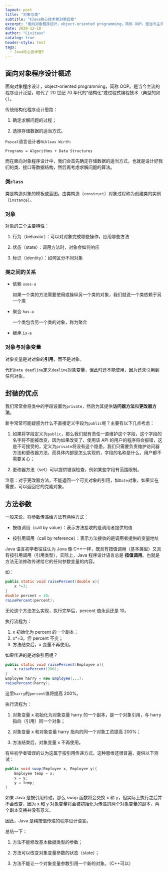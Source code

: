 ```yaml
---
layout: post
title: "对象与类"
subtitle: "《Java核心技术卷I》第四章"
excerpt: "面向对象程序设计，object-oriented programming，简称 OOP。是当今主流的程序设计泛型，取代了 20 世纪 70 年代的“结构化”或过程式编程技术（典型的如`C`）"
date: 2020-12-18
author: "Civitasv"
catalog: true
header-style: text
tags:
  - Java核心技术卷I
---
```


## 面向对象程序设计概述

面向对象程序设计，object-oriented programming，简称 OOP。是当今主流的程序设计泛型，取代了 20 世纪 70 年代的“结构化”或过程式编程技术（典型的如`C`）。

传统结构化程序设计思路：

1. 确定求解问题的过程；

2. 选择存储数据的适当方式。

`Pascal`语言设计者`Niklaus Wirth`:

`Programs = Algorithms + Data Structures`

而在面向对象程序设计中，我们会首先确定存储数据的适当方式，也就是设计好我们的类、接口等数据结构，然后再考虑求解问题的算法。

### 类`class`

类是构造对象的模板或蓝图。由类构造（`construct`）对象过程称为创建类的实例（`instance`）。

### 对象

对象的三个主要特性：

1. 行为（behavior）：可以对对象完成哪些操作，应用哪些方法

2. 状态（state）：调用方法时，对象会如何响应

3. 标识（identity）：如何区分不同对象

### 类之间的关系

- 依赖 `uses-a`

  如果一个类的方法需要使用或操纵另一个类的对象，我们就说一个类依赖于另一个类

- 聚合 `has-a`

  一个类包含另一个类的对象，称为聚合

- 继承 `is-a`

### 对象与对象变量

对象变量是对对象的**引用**，而不是对象。

代码`Date deadline`定义`dealine`对象变量，但此时还不能使用，因为还未引用到任何对象。

## 封装的优点

我们常常会将类中的字段设置为`private`，然后为其提供**访问器方法**和**更改器方法**。

新手常常可能疑惑为什么不直接定义字段为`public`呢？主要有以下几点考虑：

1. 如果将字段定义为`public`，那么我们就有责任一直维护这个字段，这个字段的名字将不能被改变，因为如果改变了，使用该 API 的用户的程序将会报错，这是不可接受的，定义为`private`将没有这个隐患，我们只需要负责维护访问器方法和更改器方法，而具体内部是怎么实现的，字段的名称是什么，用户都不需要关心；

2. 更改器方法（set）可以提供错误检查，例如某些字段有范围限制。

注意：对于更改器方法，不能返回一个可变对象的引用，如`Date`对象，如果实在需要，可以返回它的克隆对象。

## 方法参数

一般来说，将参数传递给方法有两种方式：

- 按值调用（call by value）：表示方法接收的是调用者提供的值

- 按引用调用（call by reference）：表示方法接收的是调用者提供的变量地址

Java 语言初学者往往认为 Java 像 C++一样，既具有按值调用（基本类型）又具有按引用调用（引用类型），实际上，Java 程序设计语言总是 **按值调用**。也就是方法无法修改传递给它的任何参数变量的内容。

如：

```java
public static void raisePercent(double x){
    x *=3;
}
double percent = 10;
raisePercent(percent);
```

无论这个方法怎么实现，执行完毕后，percent 值永远还是 10。

执行流程为：

1. x 初始化为 percent 的一个副本；
2. x\*=3，但 percent 不变；
3. 方法结束后，x 变量不再使用。

如果传递的是对象引用呢？

```java
public static void raisePercent(Employee x){
    x.raisePercent(200);
}
Employee harry = new Employee(...);
raisePercent(harry);
```

这里`harry`的`percent`值将提高 200%。

执行流程为：

1. 对象变量 x 初始化为对象变量 harry 的一个副本，是一个对象引用，与 harry 指向（引用）同一个对象；

2. 对象变量 x 和对象变量 harry 指向的同一个对象工资提高 200%；

3. 方法结束后，对象变量 x 不再使用。

有些初学者错误的认为这属于按引用传递方式，这种思维还很普遍，提供以下测试：

```java
public void swap(Employee x, Employee y){
    Employee temp = x;
    x = y;
    y = temp;
}
```

如果 Java 是按引用传递，那么 swap 函数将会交换 x 和 y，但实际上执行之后并不会改变，因为 x 和 y 对象变量将会被初始化为传递的两个对象变量的副本，两个副本交换并没有意义。

因此，Java 是纯按值传递的程序设计语言。

总结一下：

1. 方法不能修改基本数据类型的参数；

2. 方法可以改变对象变量参数的状态（state）；

3. 方法不能让一个对象变量参数引用一个新的对象。（C++可以）

